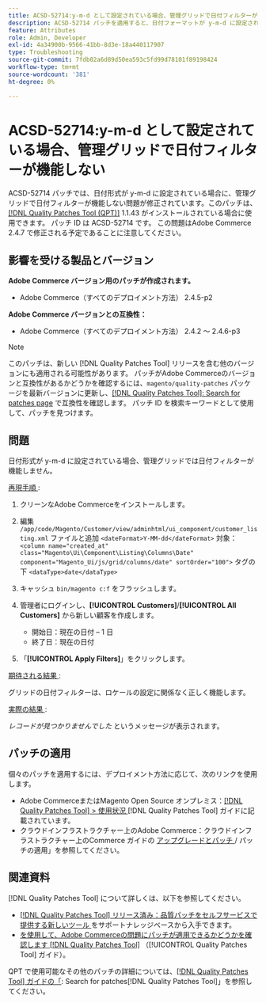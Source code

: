 ```yaml
---
title: ACSD-52714:y-m-d として設定されている場合、管理グリッドで日付フィルターが機能しない
description: ACSD-52714 パッチを適用すると、日付フォーマットが y-m-d に設定されている場合に、管理グリッドで日付フィルターが機能しないAdobe Commerceの問題が修正されます。
feature: Attributes
role: Admin, Developer
exl-id: 4a34900b-9566-41bb-8d3e-18a440117907
type: Troubleshooting
source-git-commit: 7fdb02a6d89d50ea593c5fd99d78101f89198424
workflow-type: tm+mt
source-wordcount: '381'
ht-degree: 0%

---
```


# ACSD-52714:y-m-d として設定されている場合、管理グリッドで日付フィルターが機能しない

ACSD-52714 パッチでは、日付形式が y-m-d に設定されている場合に、管理グリッドで日付フィルターが機能しない問題が修正されています。このパッチは、[[!DNL Quality Patches Tool (QPT)]](https://experienceleague.adobe.com/en/docs/commerce-operations/tools/quality-patches-tool/quality-patches-tool-to-self-serve-quality-patches) 1.1.43 がインストールされている場合に使用できます。 パッチ ID は ACSD-52714 です。 この問題はAdobe Commerce 2.4.7 で修正される予定であることに注意してください。

## 影響を受ける製品とバージョン

**Adobe Commerce バージョン用のパッチが作成されます。**

* Adobe Commerce（すべてのデプロイメント方法） 2.4.5-p2

**Adobe Commerce バージョンとの互換性：**

* Adobe Commerce（すべてのデプロイメント方法） 2.4.2 ～ 2.4.6-p3

>[!NOTE]
>
>このパッチは、新しい [!DNL Quality Patches Tool] リリースを含む他のバージョンにも適用される可能性があります。 パッチがAdobe Commerceのバージョンと互換性があるかどうかを確認するには、`magento/quality-patches` パッケージを最新バージョンに更新し、[[!DNL Quality Patches Tool]: Search for patches page](https://experienceleague.adobe.com/tools/commerce-quality-patches/index.html) で互換性を確認します。 パッチ ID を検索キーワードとして使用して、パッチを見つけます。

## 問題

日付形式が y-m-d に設定されている場合、管理グリッドでは日付フィルターが機能しません。

<u> 再現手順 </u>:

1. クリーンなAdobe Commerceをインストールします。
1. 編集
   `/app/code/Magento/Customer/view/adminhtml/ui_component/customer_listing.xml`
ファイルと追加
   `<dateFormat>Y-MM-dd</dateFormat>`
対象：
   `<column name="created_at" class="Magento\Ui\Component\Listing\Columns\Date" component="Magento_Ui/js/grid/columns/date" sortOrder="100">`
タグの下
   `<dataType>date</dataType>`

1. キャッシュ `bin/magento c:f` をフラッシュします。
1. 管理者にログインし、**[!UICONTROL Customers]**/**[!UICONTROL All Customers]** から新しい顧客を作成します。

   * 開始日：現在の日付 – 1 日
   * 終了日：現在の日付

1. 「**[!UICONTROL Apply Filters]**」をクリックします。

<u> 期待される結果 </u>:

グリッドの日付フィルターは、ロケールの設定に関係なく正しく機能します。

<u> 実際の結果 </u>:

*レコードが見つかりませんでした* というメッセージが表示されます。

## パッチの適用

個々のパッチを適用するには、デプロイメント方法に応じて、次のリンクを使用します。

* Adobe CommerceまたはMagento Open Source オンプレミス：[[!DNL Quality Patches Tool] > 使用状況 ](/help/tools/quality-patches-tool/usage.md)[!DNL Quality Patches Tool] ガイドに記載されています。
* クラウドインフラストラクチャー上のAdobe Commerce：クラウドインフラストラクチャー上のCommerce ガイドの [ アップグレードとパッチ ](https://experienceleague.adobe.com/docs/commerce-cloud-service/user-guide/develop/upgrade/apply-patches.html)/ パッチの適用」を参照してください。

## 関連資料

[!DNL Quality Patches Tool] について詳しくは、以下を参照してください。

* [[!DNL Quality Patches Tool]  リリース済み：品質パッチをセルフサービスで提供する新しいツール ](https://experienceleague.adobe.com/en/docs/commerce-operations/tools/quality-patches-tool/quality-patches-tool-to-self-serve-quality-patches) をサポートナレッジベースから入手できます。
* [ を使用して、Adobe Commerceの問題にパッチが適用できるかどうかを確認します  [!DNL Quality Patches Tool]](/help/tools/quality-patches-tool/patches-available-in-qpt/check-patch-for-magento-issue-with-magento-quality-patches.md) （[!UICONTROL Quality Patches Tool] ガイド）。


QPT で使用可能なその他のパッチの詳細については、[[!DNL Quality Patches Tool] ガイドの「](https://experienceleague.adobe.com/tools/commerce-quality-patches/index.html): Search for patches[!DNL Quality Patches Tool]」を参照してください。
